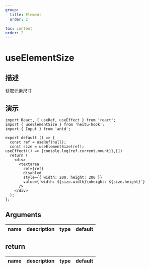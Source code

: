 ```yaml
---
group:
  title: Element
  order: 2

toc: content
order: 2
---
```

# useElementSize

## 描述

获取元素尺寸

## 演示


```tsx
import React, { useRef, useEffect } from 'react';
import { useElementSize } from 'heitu-hook';
import { Input } from 'antd';

export default () => {
  const ref = useRef(null);
  const size = useElementSize(ref);
useEffect(() => {console.log(ref.current.mount)},[])
  return (
    <div>
      <textarea
        ref={ref}
        disabled
        style={{ width: 200, height: 200 }}
        value={`width: ${size.width}\nheight: ${size.height}`}
      />
    </div>
  );
};
```

## Arguments

| name        | description            | type                     | default                                        |
| ----------- | ---------------------- | ------------------------ | ---------------------------------------------- |


## return

| name      | description              | type                                        | default |
| --------- | ------------------------ | ------------------------------------------- | ------- |

